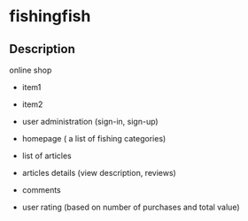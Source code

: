 # fishingfish
## Description
online shop
* item1
* item2

* user administration (sign-in, sign-up)
* homepage ( a list of fishing categories)
* list of articles
* articles details (view description, reviews)
* comments
* user rating (based on number of purchases and total value)
